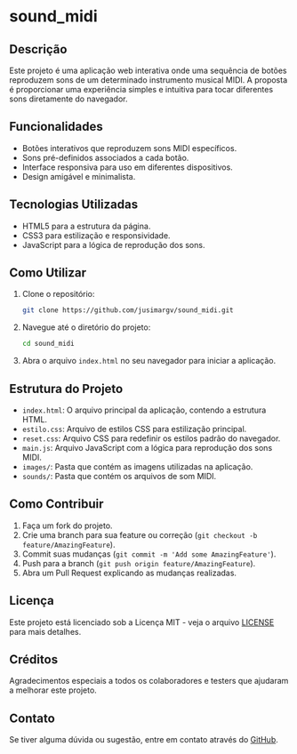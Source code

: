 # sound_midi

## Descrição
Este projeto é uma aplicação web interativa onde uma sequência de botões reproduzem sons de um determinado instrumento musical MIDI. A proposta é proporcionar uma experiência simples e intuitiva para tocar diferentes sons diretamente do navegador.

## Funcionalidades
- Botões interativos que reproduzem sons MIDI específicos.
- Sons pré-definidos associados a cada botão.
- Interface responsiva para uso em diferentes dispositivos.
- Design amigável e minimalista.

## Tecnologias Utilizadas
- HTML5 para a estrutura da página.
- CSS3 para estilização e responsividade.
- JavaScript para a lógica de reprodução dos sons.

## Como Utilizar
1. Clone o repositório:
    ```bash
    git clone https://github.com/jusimargv/sound_midi.git
    ```
2. Navegue até o diretório do projeto:
    ```bash
    cd sound_midi
    ```
3. Abra o arquivo `index.html` no seu navegador para iniciar a aplicação.

## Estrutura do Projeto
- `index.html`: O arquivo principal da aplicação, contendo a estrutura HTML.
- `estilo.css`: Arquivo de estilos CSS para estilização principal.
- `reset.css`: Arquivo CSS para redefinir os estilos padrão do navegador.
- `main.js`: Arquivo JavaScript com a lógica para reprodução dos sons MIDI.
- `images/`: Pasta que contém as imagens utilizadas na aplicação.
- `sounds/`: Pasta que contém os arquivos de som MIDI.

## Como Contribuir
1. Faça um fork do projeto.
2. Crie uma branch para sua feature ou correção (`git checkout -b feature/AmazingFeature`).
3. Commit suas mudanças (`git commit -m 'Add some AmazingFeature'`).
4. Push para a branch (`git push origin feature/AmazingFeature`).
5. Abra um Pull Request explicando as mudanças realizadas.

## Licença
Este projeto está licenciado sob a Licença MIT - veja o arquivo [LICENSE](LICENSE) para mais detalhes.

## Créditos
Agradecimentos especiais a todos os colaboradores e testers que ajudaram a melhorar este projeto.

## Contato
Se tiver alguma dúvida ou sugestão, entre em contato através do [GitHub](https://github.com/jusimargv).

